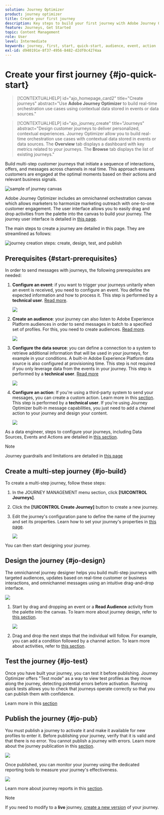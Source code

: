 ```yaml
---
solution: Journey Optimizer
product: journey optimizer
title: Create your first journey
description: Key steps to build your first journey with Adobe Journey Optimizer
feature: Journeys, Get Started
topic: Content Management
role: User
level: Intermediate
keywords: journey, first, start, quick-start, audience, event, action
exl-id: d940191e-8f37-4956-8482-d2df0c4274aa
---
```

# Create your first journey {#jo-quick-start}

>[!CONTEXTUALHELP]
>id="ajo_homepage_card2"
>title="Create journeys"
>abstract="Use **Adobe Journey Optimizer** to build real-time orchestration use cases using contextual data stored in events or data sources."

>[!CONTEXTUALHELP]
>id="ajo_journey_create"
>title="Journeys"
>abstract="Design customer journeys to deliver personalized, contextual experiences. Journey Optimizer allow you to build real-time orchestration use cases with contextual data stored in events or data sources. The **Overview** tab displays a dashboard with key metrics related to your journeys. The **Browse** tab displays the list of existing journeys."

Build multi-step customer journeys that initiate a sequence of interactions, offers, and messages across channels in real time. This approach ensures customers are engaged at the optimal moments based on their actions and relevant business signals.

![sample of journey canvas](assets/journey38.png)

Adobe Journey Optimizer includes an omnichannel orchestration canvas which allows marketers to harmonize marketing outreach with one-to-one customer engagement. The user interface allows you to easily drag and drop activities from the palette into the canvas to build your journey. The journey user interface is detailed in [this page](journey-ui.md).

The main steps to create a journey are detailed in this page. They are streamlined as follows:

![journey creation steps: create, design, test, and publish](assets/journey-creation-process.png)


## Prerequisites {#start-prerequisites}

In order to send messages with journeys, the following prerequisites are needed:

1. **Configure an event**: if you want to trigger your journeys unitarily when an event is received, you need to configure an event. You define the expected information and how to process it. This step is performed by a **technical user**. [Read more](../event/about-events.md).

   ![](assets/jo-event7bis.png)  
 
1. **Create an audience**: your journey can also listen to Adobe Experience Platform audiences in order to send messages in batch to a specified set of profiles. For this, you need to create audiences. [Read more](../audience/about-audiences.md).

   ![](assets/segment2.png)  

1. **Configure the data source**: you can define a connection to a system to retrieve additional information that will be used in your journeys, for example in your conditions. A built-in Adobe Experience Platform data source is also configured at provisioning time. This step is not required if you only leverage data from the events in your journey. This step is performed by a **technical user**. [Read more](../datasource/about-data-sources.md) 

   ![](assets/jo-datasource.png)  

1. **Configure an action**: If you're using a third-party system to send your messages, you can create a custom action. Learn more in this [section](../action/action.md). This step is performed by a **technical user**. If you're using Journey Optimizer built-in message capabilities, you just need to add a channel action to your journey and design your content.

    ![](assets/custom2.png)



As a data engineer, steps to configure your journeys, including Data Sources, Events and Actions are detailed in [this section](../configuration/about-data-sources-events-actions.md).


>[!NOTE]
>
>Journey guardrails and limitations are detailed in [this page](../start/guardrails.md)

## Create a multi-step journey {#jo-build}

To create a multi-step journey, follow these steps:

1. In the JOURNEY MANAGEMENT menu section, click **[!UICONTROL Journeys]**.

1. Click the **[!UICONTROL Create Journey]** button to create a new journey.

1. Edit the journey's configuration pane to define the name of the journey and set its properties. Learn how to set your journey's properties in [this page](journey-properties.md).

    ![](assets/jo-properties.png)

You can then start designing your journey.

## Design the journey {#jo-design}

The omnichannel journey designer helps you build multi-step journeys with targeted audiences, updates based on real-time customer or business interactions, and omnichannel messages using an intuitive drag-and-drop interface.

![](assets/journey38.png)

1. Start by drag and dropping an event or a **Read Audience** activity from the palette into the canvas. To learn more about journey design, refer to [this section](using-the-journey-designer.md).

    ![](assets/read-segment.png)

1. Drag and drop the next steps that the individual will follow. For example, you can add a condition followed by a channel action. To learn more about activities, refer to [this section](about-journey-activities.md).

## Test the journey {#jo-test}

Once you have built your journey, you can test it before publishing. Journey Optimizer offers "Test mode" as a way to view test profiles as they move along the journey, detecting potential errors before activation. Running quick tests allows you to check that journeys operate correctly so that you can publish them with confidence.

Learn more in this [section](testing-the-journey.md)

## Publish the journey {#jo-pub}

You must publish a journey to activate it and make it available for new profiles to enter it. Before publishing your journey, verify that it is valid and that there is no error. You cannot publish a journey with errors. Learn more about the journey publication in this [section](publishing-the-journey.md).

![](assets/jo-journeyuc2_32bis.png)

Once published, you can monitor your journey using the dedicated reporting tools to measure your journey's effectiveness. 

![](assets/jo-dynamic_report_journey_12.png)

Learn more about journey reports in this [section](../reports/live-report.md).

>[!NOTE]
>
>If you need to modify to a **live** journey, [create a new version](journey-ui.md#journey-versions) of your journey.
